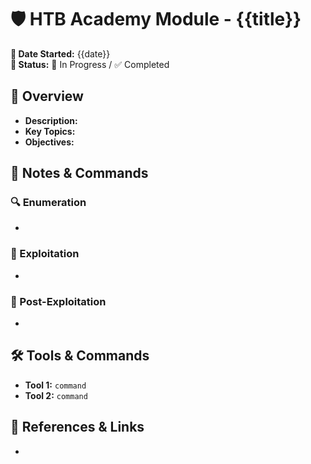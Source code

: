 # 🛡️ HTB Academy Module - {{title}}  
**📅 Date Started:** {{date}}  
**📍 Status:** 🚧 In Progress / ✅ Completed  

## 📌 **Overview**  
- **Description:**  
- **Key Topics:**  
- **Objectives:**  

## 📂 **Notes & Commands**  
### 🔍 Enumeration  
-  

### 🚀 Exploitation  
-  

### 🎯 Post-Exploitation  
-  

## 🛠️ **Tools & Commands**  
- **Tool 1:** `command`  
- **Tool 2:** `command`  

## 📖 **References & Links**  
-  
